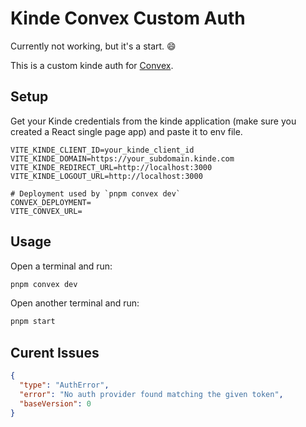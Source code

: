 # Kinde Convex Custom Auth

Currently not working, but it's a start. 😄

This is a custom kinde auth for [Convex](https://www.convex.dev/).

## Setup

Get your Kinde credentials from the kinde application (make sure you created a React single page app) and paste it to env file.

```env
VITE_KINDE_CLIENT_ID=your_kinde_client_id
VITE_KINDE_DOMAIN=https://your_subdomain.kinde.com
VITE_KINDE_REDIRECT_URL=http://localhost:3000
VITE_KINDE_LOGOUT_URL=http://localhost:3000

# Deployment used by `pnpm convex dev`
CONVEX_DEPLOYMENT=
VITE_CONVEX_URL=
```

## Usage

Open a terminal and run:

```bash
pnpm convex dev
```

Open another terminal and run:

```bash
pnpm start
```

## Curent Issues

```json
{
  "type": "AuthError",
  "error": "No auth provider found matching the given token",
  "baseVersion": 0
}
```
